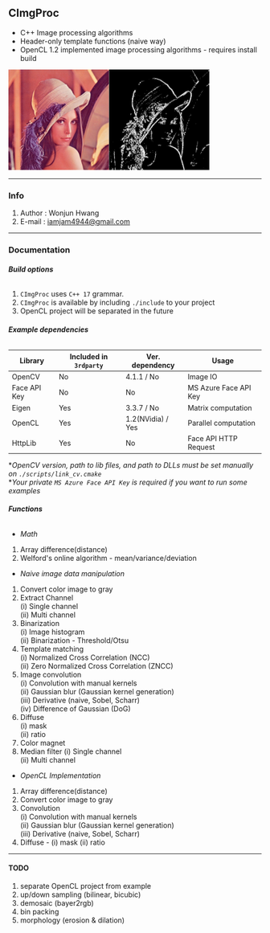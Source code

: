 ## CImgProc
* C++ Image processing algorithms
* Header-only template functions (naive way)
* OpenCL 1.2 implemented image processing algorithms - requires install build

<img src="/resources/lena example.jpg" width="400px" height="200px" title="px(픽셀) 크기 설정" alt="RubberDuck"></img><br/>

---

### Info
1. Author : Wonjun Hwang
1. E-mail : iamjam4944@gmail.com

---

### Documentation

###### __Build options__
1. `CImgProc` uses `C++ 17` grammar.
1. `CImgProc` is available by including `./include` to your project
1. OpenCL project will be separated in the future

###### __Example dependencies__

Library     | Included in `3rdparty`    | Ver. dependency   | Usage                 |
------------|---------------------------|-------------------|-----------------------|
OpenCV      | No                        | 4.1.1 / No        | Image IO              |
Face API Key| No                        | No                | MS Azure Face API Key |
Eigen       | Yes                       | 3.3.7 / No        | Matrix computation    |
OpenCL      | Yes                       | 1.2(NVidia) / Yes | Parallel computation  |
HttpLib     | Yes                       | No                | Face API HTTP Request |

*<em>OpenCV version, path to lib files, and path to DLLs must be set manually on `./scripts/link_cv.cmake`</em>  
*<em>Your private `MS Azure Face API Key` is required if you want to run some examples</em>

###### __Functions__

* <em>Math</em>
1. Array difference(distance)
1. Welford's online algorithm - 
mean/variance/deviation

* <em>Naive image data manipulation</em>
1. Convert color image to gray
1. Extract Channel  
(i) Single channel  
(ii) Multi channel  
1. Binarization  
(i) Image histogram   
(ii) Binarization - Threshold/Otsu  
1. Template matching  
(i) Normalized Cross Correlation (NCC)  
(ii) Zero Normalized Cross Correlation (ZNCC)  
1. Image convolution  
(i) Convolution with manual kernels  
(ii) Gaussian blur (Gaussian kernel generation)  
(iii) Derivative (naive, Sobel, Scharr)  
(iv) Difference of Gaussian (DoG)  
1. Diffuse  
(i) mask  
(ii) ratio  
1. Color magnet
1. Median filter
(i) Single channel  
(ii) Multi channel  

* <em>OpenCL Implementation</em>
1. Array difference(distance)
1. Convert color image to gray
1. Convolution  
(i) Convolution with manual kernels  
(ii) Gaussian blur (Gaussian kernel generation)  
(iii) Derivative (naive, Sobel, Scharr)  
1. Diffuse - (i) mask (ii) ratio

---

#### __TODO__
1. separate OpenCL project from example
1. up/down sampling (bilinear, bicubic)
1. demosaic (bayer2rgb)
1. bin packing
1. morphology (erosion & dilation)
